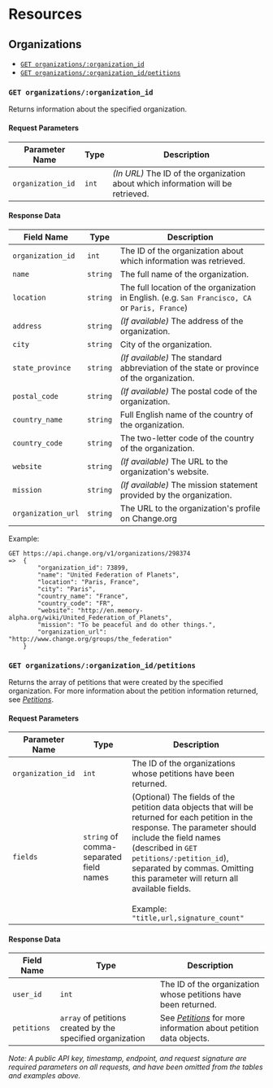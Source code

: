 # Resources

## Organizations

* [`GET organizations/:organization_id`](#get-organizations-organization_id)
* [`GET organizations/:organization_id/petitions`](#get-organizations-organization_id-petitions)

<a name="get-organizations-organization_id"></a>
### `GET organizations/:organization_id`

Returns information about the specified organization.

#### Request Parameters
<table>
    <thead>
        <th>Parameter Name</th>
        <th>Type</th>
        <th>Description</th>
    </thead>
    <tbody>
        <tr>
            <td><code>organization_id</code></td>
            <td><code>int</code></td>
            <td>
                <em>(In URL)</em> The ID of the organization about which information
                will be retrieved.
            </td>
        </tr>
    </tbody>
</table>

#### Response Data
<table>
    <thead>
        <th>Field Name</th>
        <th>Type</th>
        <th>Description</th>
    </thead>
    <tbody>
        <tr>
            <td><code>organization_id</code></td>
            <td><code>int</code></td>
            <td>
                The ID of the organization about which information was retrieved.
            </td>
        </tr>
        <tr>
            <td><code>name</code></td>
            <td><code>string</code></td>
            <td>
                The full name of the organization.
            </td>
        </tr>
        <tr>
            <td><code>location</code></td>
            <td><code>string</code></td>
            <td>
                The full location of the organization in English.
                (e.g. <code>San Francisco, CA</code> or <code>Paris, France</code>)
            </td>
        </tr>
        <tr>
            <td><code>address</code></td>
            <td><code>string</code></td>
            <td>
                <em>(If available)</em> The address of the organization.
            </td>
        </tr>
        <tr>
            <td><code>city</code></td>
            <td><code>string</code></td>
            <td>
                City of the organization.
            </td>
        </tr>
        <tr>
            <td><code>state_province</code></td>
            <td><code>string</code></td>
            <td>
                <em>(If available)</em> The standard abbreviation of the state or province of the organization.
            </td>
        </tr>
        <tr>
            <td><code>postal_code</code></td>
            <td><code>string</code></td>
            <td>
                <em>(If available)</em> The postal code of the organization.
            </td>
        </tr>
        <tr>
            <td><code>country_name</code></td>
            <td><code>string</code></td>
            <td>
                Full English name of the country of the organization.
            </td>
        </tr>
        <tr>
            <td><code>country_code</code></td>
            <td><code>string</code></td>
            <td>
                The two-letter code of the country of the organization.
            </td>
        </tr>
        <tr>
            <td><code>website</code></td>
            <td><code>string</code></td>
            <td>
                <em>(If available)</em> The URL to the organization's website.
            </td>
        </tr>
        <tr>
            <td><code>mission</code></td>
            <td><code>string</code></td>
            <td>
                <em>(If available)</em> The mission statement provided by the organization.
            </td>
        </tr>
        <tr>
            <td><code>organization_url</code></td>
            <td><code>string</code></td>
            <td>
                The URL to the organization's profile on Change.org
            </td>
        </tr>
    </tbody>
</table>

Example:

    GET https://api.change.org/v1/organizations/298374
    =>  {
            "organization_id": 73899,
            "name": "United Federation of Planets",
            "location": "Paris, France",
            "city": "Paris",
            "country_name": "France",
            "country_code": "FR",
            "website": "http://en.memory-alpha.org/wiki/United_Federation_of_Planets",
            "mission": "To be peaceful and do other things.",
            "organization_url": "http://www.change.org/groups/the_federation"
        }

<a name="get-organizations-organization_id-petitions"></a>
### `GET organizations/:organization_id/petitions`

Returns the array of petitions that were created by the specified organization.
For more information about the petition information returned, see
_[Petitions](petitions.md)_.

#### Request Parameters
<table>
    <thead>
        <th>Parameter Name</th>
        <th>Type</th>
        <th>Description</th>
    </thead>
    <tbody>
        <tr>
            <td><code>organization_id</code></td>
            <td><code>int</code></td>
            <td>
                The ID of the organizations whose petitions have been returned.
            </td>
        </tr>
        <tr>
            <td><code>fields</code></td>
            <td><code>string</code> of comma-separated field names</td>
            <td>
                (Optional) The fields of the petition data objects that will be
                returned for each petition in the response. The parameter should include the
                field names (described in
                <code>GET petitions/:petition_id</code>), separated
                by commas. Omitting this parameter will return all available
                fields. <br />
                <br />
                Example: <code>"title,url,signature_count"</code>
            </td>
        </tr>
    </tbody>
</table>

#### Response Data

<table>
    <thead>
        <th>Field Name</th>
        <th>Type</th>
        <th>Description</th>
    </thead>
    <tbody>
        <tr>
            <td><code>user_id</code></td>
            <td><code>int</code></td>
            <td>
                The ID of the organization whose petitions have been returned.
            </td>
        </tr>
        <tr>
            <td><code>petitions</code></td>
            <td><code>array</code> of petitions created by the specified organization</td>
            <td>
                See <em><a href="petitions.md">Petitions</a></em>
                for more information about petition data objects.
            </td>
        </tr>
    </tbody>
</table>

_Note: A public API key, timestamp, endpoint, and request signature are
required parameters on all requests, and have been omitted from the tables
and examples above._